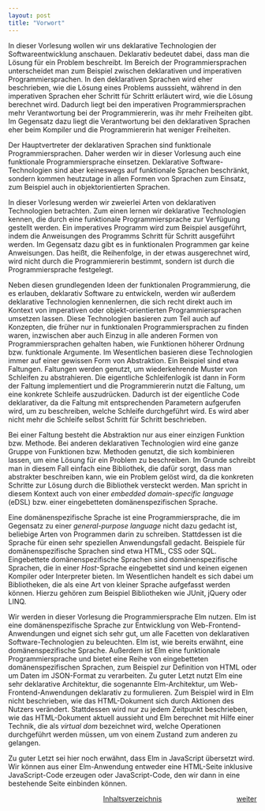 ```yaml
---
layout: post
title: "Vorwort"
---
```


In dieser Vorlesung wollen wir uns deklarative Technologien der
Softwareentwicklung anschauen. Deklarativ bedeutet dabei, dass man die
Lösung für ein Problem beschreibt. Im Bereich der Programmiersprachen
unterscheidet man zum Beispiel zwischen deklarativen und imperativen
Programmiersprachen. In den deklarativen Sprachen wird eher beschrieben,
wie die Lösung eines Problems ausssieht, während in den imperativen
Sprachen eher Schritt für Schritt erläutert wird, wie die Lösung
berechnet wird. Dadurch liegt bei den imperativen Programmiersprachen
mehr Verantwortung bei der Programmiererin, was ihr mehr Freiheiten
gibt. Im Gegensatz dazu liegt die Verantwortung bei den deklarativen
Sprachen eher beim Kompiler und die Programmiererin hat weniger
Freiheiten.

Der Hauptvertreter der deklarativen Sprachen sind funktionale
Programmiersprachen. Daher werden wir in dieser Vorlesung auch eine
funktionale Programmiersprache einsetzen. Deklarative
Software-Technologien sind aber keineswegs auf funktionale Sprachen
beschränkt, sondern kommen heutzutage in allen Formen von Sprachen zum
Einsatz, zum Beispiel auch in objektorientierten Sprachen.

In dieser Vorlesung werden wir zweierlei Arten von deklarativen
Technologien betrachten. Zum einen lernen wir deklarative Technologien
kennen, die durch eine funktionale Programmiersprache zur Verfügung
gestellt werden. Ein imperatives Programm wird zum Beispiel ausgeführt,
indem die Anweisungen des Programms Schritt für Schritt ausgeführt
werden. Im Gegensatz dazu gibt es in funktionalen Programmen gar keine
Anweisungen. Das heißt, die Reihenfolge, in der etwas ausgerechnet wird,
wird nicht durch die Programmiererin bestimmt, sondern ist durch die
Programmiersprache festgelegt.

Neben diesen grundlegenden Ideen der funktionalen Programmierung, die es
erlauben, deklarativ Software zu entwickeln, werden wir außerdem
deklarative Technologien kennenlernen, die sich recht direkt auch im
Kontext von imperativen oder objekt-orientierten Programmiersprachen
umsetzen lassen. Diese Technologien basieren zum Teil auch auf
Konzepten, die früher nur in funktionalen Programmiersprachen zu finden
waren, inzwischen aber auch Einzug in alle anderen Formen von
Programmiersprachen gehalten haben, wie Funktionen höherer Ordnung bzw.
funktionale Argumente. Im Wesentlichen basieren diese Technologien immer
auf einer gewissen Form von Abstraktion. Ein Beispiel sind etwa
Faltungen. Faltungen werden genutzt, um wiederkehrende Muster von
Schleifen zu abstrahieren. Die eigentliche Schleifenlogik ist dann in
Form der Faltung implementiert und die Programmiererin nutzt die
Faltung, um eine konkrete Schleife auszudrücken. Dadurch ist der
eigentliche Code deklarativer, da die Faltung mit entsprechenden
Parametern aufgerufen wird, um zu beschreiben, welche Schleife
durchgeführt wird. Es wird aber nicht mehr die Schleife selbst Schritt
für Schritt beschrieben.

Bei einer Faltung besteht die Abstraktion nur aus einer einzigen
Funktion bzw. Methode. Bei anderen deklarativen Technologien wird eine
ganze Gruppe von Funktionen bzw. Methoden genutzt, die sich kombinieren
lassen, um eine Lösung für ein Problem zu beschreiben. Im Grunde
schreibt man in diesem Fall einfach eine Bibliothek, die dafür sorgt,
dass man abstrakter beschreiben kann, wie ein Problem gelöst wird, da
die konkreten Schritte zur Lösung durch die Bibliothek versteckt werden.
Man spricht in diesem Kontext auch von einer *embedded domain-specific
language* (eDSL) bzw. einer eingebetteten domänenspezifischen Sprache.

Eine domänenspezifische Sprache ist eine Programmiersprache, die im
Gegensatz zu einer *general-purpose language* nicht dazu gedacht ist,
beliebige Arten von Programmen darin zu schreiben. Stattdessen ist die
Sprache für einen sehr speziellen Anwendungsfall gedacht. Beispiele für
domänenspezifische Sprachen sind etwa HTML, CSS oder SQL. Eingebettete
domänenspezifische Sprachen sind domänenspezifische Sprachen, die in
einer *Host*-Sprache eingebettet sind und keinen eigenen Kompiler oder
Interpreter bieten. Im Wesentlichen handelt es sich dabei um
Bibliotheken, die als eine Art von kleiner Sprache aufgefasst werden
können. Hierzu gehören zum Beispiel Bibliotheken wie JUnit, jQuery oder
LINQ.

Wir werden in dieser Vorlesung die Programmiersprache Elm nutzen. Elm
ist eine domänenspezifische Sprache zur Entwicklung von
Web-Frontend-Anwendungen und eignet sich sehr gut, um alle Facetten von
deklarativen Software-Technologien zu beleuchten. Elm ist, wie bereits
erwähnt, eine domänenspezifische Sprache. Außerdem ist Elm eine
funktionale Programmiersprache und bietet eine Reihe von eingebetteten
domänenspezifischen Sprachen, zum Beispiel zur Definition von HTML oder
um Daten im JSON-Format zu verarbeiten. Zu guter Letzt nutzt Elm eine
sehr deklarative Architektur, die sogenannte Elm-Architektur, um
Web-Frontend-Anwendungen deklarativ zu formulieren. Zum Beispiel wird in
Elm nicht beschrieben, wie das HTML-Dokument sich durch Aktionen des
Nutzers verändert. Stattdessen wird nur zu jedem Zeitpunkt beschrieben,
wie das HTML-Dokument aktuell aussieht und Elm berechnet mit Hilfe einer
Technik, die als *virtual dom* bezeichnet wird, welche Operationen
durchgeführt werden müssen, um von einem Zustand zum anderen zu
gelangen.

Zu guter Letzt sei hier noch erwähnt, dass Elm in JavaScript übersetzt
wird. Wir können aus einer Elm-Anwendung entweder eine HTML-Seite
inklusive JavaScript-Code erzeugen oder JavaScript-Code, den wir dann in
eine bestehende Seite einbinden können.

<div style="display:table;width:100%">
    <ul style="display:table-row;list-style:none">
        <li style="display:table-cell;width:33%;text-align:left"></li>
        <li style="display:table-cell;width:33%;text-align:center"><a href="index.html">Inhaltsverzeichnis</a></li>
        <li style="display:table-cell;width:33%;text-align:right"><a href="basics.html">weiter</a></li>
    </ul>
</div>